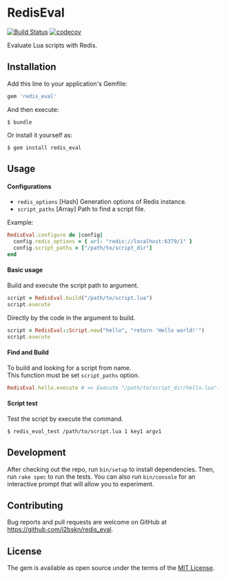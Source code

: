 # RedisEval

[![Build Status](https://travis-ci.org/i2bskn/redis_eval.svg)](https://travis-ci.org/i2bskn/redis_eval)
[![codecov](https://codecov.io/gh/i2bskn/redis_eval/branch/master/graph/badge.svg)](https://codecov.io/gh/i2bskn/redis_eval)

Evaluate Lua scripts with Redis.

## Installation

Add this line to your application's Gemfile:

```ruby
gem 'redis_eval'
```

And then execute:

    $ bundle

Or install it yourself as:

    $ gem install redis_eval

## Usage

#### Configurations

- `redis_options` [Hash] Generation options of Redis instance.
- `script_paths` [Array] Path to find a script file.

Example:

```ruby
RedisEval.configure do |config|
  config.redis_options = { url: "redis://localhost:6379/1" }
  config.script_paths = ["/path/to/script_dir"]
end
```

#### Basic usage

Build and execute the script path to argument.

```ruby
script = RedisEval.build("/path/to/script.lua")
script.execute
```

Directly by the code in the argument to build.

```ruby
script = RedisEval::Script.new("hello", "return 'Hello world!'")
script.execute
```

#### Find and Build

To build and looking for a script from name.  
This function must be set `script_paths` option.

```ruby
RedisEval.hello.execute # => Execute "/path/to/script_dir/hello.lua".
```

#### Script test

Test the script by execute the command.

```
$ redis_eval_test /path/to/script.lua 1 key1 argv1
```

## Development

After checking out the repo, run `bin/setup` to install dependencies. Then, run `rake spec` to run the tests. You can also run `bin/console` for an interactive prompt that will allow you to experiment.

## Contributing

Bug reports and pull requests are welcome on GitHub at https://github.com/i2bskn/redis_eval.

## License

The gem is available as open source under the terms of the [MIT License](http://opensource.org/licenses/MIT).

